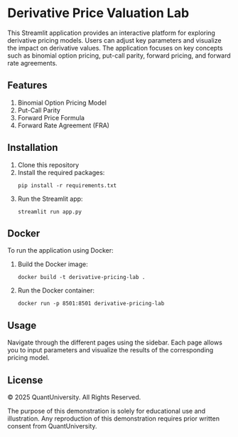 
# Derivative Price Valuation Lab

This Streamlit application provides an interactive platform for exploring derivative pricing models. Users can adjust key parameters and visualize the impact on derivative values. The application focuses on key concepts such as binomial option pricing, put-call parity, forward pricing, and forward rate agreements.

## Features

1. Binomial Option Pricing Model
2. Put-Call Parity
3. Forward Price Formula
4. Forward Rate Agreement (FRA)

## Installation

1. Clone this repository
2. Install the required packages:
   ```
   pip install -r requirements.txt
   ```
3. Run the Streamlit app:
   ```
   streamlit run app.py
   ```

## Docker

To run the application using Docker:

1. Build the Docker image:
   ```
   docker build -t derivative-pricing-lab .
   ```
2. Run the Docker container:
   ```
   docker run -p 8501:8501 derivative-pricing-lab
   ```

## Usage

Navigate through the different pages using the sidebar. Each page allows you to input parameters and visualize the results of the corresponding pricing model.

## License

© 2025 QuantUniversity. All Rights Reserved.

The purpose of this demonstration is solely for educational use and illustration. Any reproduction of this demonstration requires prior written consent from QuantUniversity.
